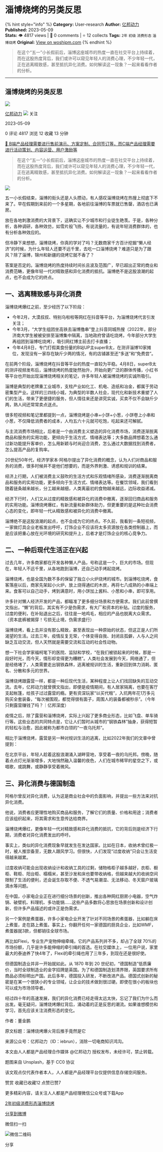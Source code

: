 # 淄博烧烤的另类反思
{% hint style="info" %}
**Category:** User-research
**Author:** [亿邦动力](https://www.woshipm.com/u/1444962)
**Published:** 2023-05-09  
**Stats:** 👁️ 4817 views | 💬 0 comments | ⭐ 12 collects
**Tags:** `2年` `初级` `消费形态` `淄博烧烤`
**Original:** [View on woshipm.com](https://www.woshipm.com/user-research/5821950.html)
{% endhint %}
> 在这个“五一”小长假前后，淄博这座城市的热度一直在社交平台上持续着，而在这股热度背后，我们或许可以窥见年轻人的消费心理，不少年轻一代，正在逃离精致感，甚至抵抗异化消费。如何解读这一现象？一起来看看作者的分析。

---

## 淄博烧烤的另类反思

[![](https://static.woshipm.com/passportAvatar_20220706_143154.jpg?imageView2/1/w/72/h/72/q/100)](https://www.woshipm.com/u/1444962)

[亿邦动力](https://www.woshipm.com/u/1444962) ![](https://static.woshipm.com/tag/1122_1@2x.png) 关注

2023-05-09

0 评论 4817 浏览 12 收藏 13 分钟

[🔗 B端产品经理需要进行售前演示、方案定制、合同签订等，而C端产品经理需要进行活动策划、内容运营、用户激励等](https://ke.qidianla.com/courses/bcpm)

> 在这个“五一”小长假前后，淄博这座城市的热度一直在社交平台上持续着，而在这股热度背后，我们或许可以窥见年轻人的消费心理，不少年轻一代，正在逃离精致感，甚至抵抗异化消费。如何解读这一现象？一起来看看作者的分析。

![](https://image.woshipm.com/wp-files/2023/05/DOUL354XTcz5kwr9xJj6.jpg)

五一小长假结束，淄博的街头还是人头攒动，有人感叹淄博烧烤在热搜上彻底下不来了。早在假期到来前的一个多星期，各地前往淄博的车票就已售罄，酒店也已满房。

放在各地刺激消费的大背景下，这确实让不少城市和行业徒生艳羡。于是，各种分析，各种调研，各种效仿，如雪片般飞扬，有说流量的，有说年轻消费群体的，也有分析各种效应的。

但冷静下来想想，淄博烧烤，你真的学对了吗？无数商家千方百计挖掘“懒人经济”的时候，为什么年轻人还要不远千里，去吃一口淄博烧烤？难道只是为了跟风？除了淄博，锦州和新疆的烧烤它就不香了？

答案是否定的。淄博烧烤的热度持续时间长且波及范围广，早已超出正常的商业和消费范畴，更像年轻一代对精致感和异化消费的抵抗。淄博绝不是这股浪潮的起点，也不会成为它的终点。

## 一、逃离精致感与异化消费

淄博烧烤爆红之前，至少经历了以下阶段：

*   今年2月，大漠叔叔、特别乌啦啦等网红在抖音等平台，为淄博烧烤代言引发关注；
*   今年3月，“大学生组团坐高铁去淄博撸串”登上抖音同城热搜（2022年，部分济南大学生被被安排至淄博集中隔离，当地政府曾请吃烧烤，今年部分大学生再组团到淄博吃烧烤），吸引网红博主前去打卡直播；
*   今年4月8日，专门打假美食份量的B站UP主superB太，在测评淄博10家摊位，发现没有一家存在缺斤少两的情况，有的店铺甚至还“多送”和“免费尝”。

在前两个阶段，淄博烧烤在抖音等平台的热度一直较为平稳。4月8日，superB太的测评视频发布后，淄博烧烤的热度陡然抬升，开始向更广泛的群体传播，小红书等平台也开始出现淄博烧烤相关的笔记，许多年轻人被淄博烧烤的实诚所吸引。

淄博是典型的老牌重工业城市，支柱产业如化工、机电、造纸和冶金，都属于劳动密集型产业。这样的三四线小城，为典型的半数人社会，现代化和新技术重塑了人们的生活，带来了更便捷的服务，但人情往来还是讲究实诚，买卖不仅不会缺斤少两，熟人间还常常卖点送点。

很多短视频和笔记里都提到一点，淄博烧烤是小串+小饼+小葱，小饼卷上小串和小葱，不仅降低消费者的成本，人均五六十元就可吃饱，吃起来还可解腻。

与主流消费市场相比，后者是一个由消费主义塑造的异化消费市场，消费逐渐脱离商品和服务的实用功能，更倾向于生活方式、情绪表达等；大多数品牌想着怎么通过新功能提升客单价，怎么用新颖与时尚迎合消费，怎么通过大数据找到消费者，怎么提高产品的复购率。

20世纪50年代，经济学家本·阿格尔提出了异化消费的概念，认为人们对商品和服务的消费，很多时候并不是他们想要的，而是外界刺激、诱惑和规训的结果。

经济上行期，人们被消费主义鼓吹的生活方式和乐观情绪所感染，消费逐渐脱离商品和服务的实用功能，更多倾向于生活方式、情绪表达等。在餐饮领域，我们看到随着链条越来越长，分工越来越细，人类离最初的食物越来越远，边际收益递减。

经济下行时，人们又从过度的精致感和被异化的消费中撤离，逐渐回归商品和服务的实用功能。淄博烧烤爆红，有新流量和新群体助力，但更重要的是这种社会消费心态的变化，即年轻一代从精致感和被异化的消费中撤离。

淄博绝不是这股浪潮的起点，也不会成为它的终点。不久前，我看到一条短视频，一家做灯具企业老板发出呼吁，灯饰企业不应该将太多资源放在各类控制器上，而是应该把重心放在光环境的研究和提升上，后者才是灯饰企业的核心竞争力。

## 二、一种后现代生活正在兴起

过去几年，许多商家都在开发各种懒人产品，号称这是一个，巨大的市场。但现在，年轻人不远千里，从各地跑到淄博，还自己动手烤起烧烤。

淄博烧烤，也是全国为数不多的保留了独立小火炉烧烤的城市。到淄博吃烧烤，食客落座以后，商家先架起小火炉，放上烧得通红的木炭，再将七八成熟的小串端上来。食客可以自己动手，烤到满意时，用小饼加上酱料、小葱和小串，即可享用。

许多针对懒人经济开发的产品，都瞄准了更多细分场景和方便需求。我们此前曾撰文指出，“懒”的背后，其实有不少是伪需求，有大厂和资本的补贴。过度的服务，过度的便利，在补贴退出之后，往往是一地鸡毛，相应的产品也脱离大众需求。（资本底裤被揭穿！亏损无止境，伪需求盛行）

淄博烧烤，看上去并没有那么精致，甚至表现出一种原始的状态，但这正是人们所渴望的生活。过去三年，疫情反复无常，个体变得自我、封闭且孤僻，人与人之间缺乏互动交流，但人天然就是需要交流和互动的社会性动物。

想一下社会学家福柯笔下的医院、监狱和学校，“在我们被锁起来的时候，那是一段好时光，而今天，情形却变得更为糟糕”。人类社会发展到今天，网络通了，但是经络堵了，人类需要走出钢铁森林，逃离被规训的生活，重新回到体力消耗、匿名、分散和多元的世界。

淄博烧烤跟露营一样，都是一种后现代生活，某种程度上让人们找回缺失的互动交流。去年，亿邦动力就曾撰文指出，即便是疫情期间，有人居家隔离，也要在客厅支起帐篷，给孩子过过露营的瘾。更有资深玩家“以买代租”，入坑两年花1万多元购买全套装备，“每次被围观，都觉得很有面子，周围人的装备都被秒杀”。（今年只剩露营赚钱了吗？｜亿邦深度）

疫情之后，除了露营和淄博烧烤，实际上兴起了更多商业形态，比如飞盘、单车骑行等。这些业态的共同特点是，它让人们暂时从城市的“钢铁森林”抽身，获得短暂的轻松与治愈，因此被称为都市白领的“一夜乌托邦”。

相比于淄博烧烤，露营是另一种对规训生活的逃离，比如2022年我们的文章中曾提到：

在北京平谷，年轻人趁着这股浪潮涌入湖畔营地，享受着一夜的乌托邦。傍晚，随着点点灯光渐渐增多，大地悄然融入温馨的夜色，人们在城市稀罕的星空之下，或唱歌，或跳舞，或静静享受着微风。

## 三、异化消费与德国制造

阿格尔曾反对异化消费，认为这是商业社会中的负面影响，并提出一些方法来对抗异化消费。

他说，消费者应更理性地购买商品和服务，了解它们的质量、价格和用途；消费者应该组织起来，将其需求和生意传达给商界。

淄博烧烤爆红，更像年轻一代对精致感和异化消费的抵抗，它的背后则是经济下行期，消费者对异化消费发出的呼吁。

事实上，类似的异化消费现象早就发生在发达国家。比如在日本，收纳术曾红极一时，被人推崇备至，无数人跟风学习。但很快，人们发现“过度收纳”只会让生活变得越来越累。

过度收纳可能会出现收纳设计和收纳工具的过剩，储物格柜子越多越好，衣柜、橱柜、鞋柜、阳台柜、榻榻米，甚至沙发和床也要带收纳格，但越来越大的收纳空间限制了生活的便利，还会诞生存取不便、不透气易潮湿、无法移动、冬天窗户玻璃滴水等问题。

在中国，小家电企业正在进行细分场景的创新，推出各种网红厨房小电器，空气炸锅、破壁机、料理机、多功能锅……这些产品多数将心思放在场景创新和设计创新，但许多产品描述的或许正是伪需求。

另一个案例是煮蛋器，许多小家电企业开发了针对不同场景的煮蛋器，比如躺在床上煮蛋，走在路上煮蛋。事实上，你翻开任何一家德国的厨具企业，比如WMF，煮蛋器就3款，但都销往全球市场。

再比如Flexi，专业生产宠物伸缩牵绳，它的产品系列并不多，却占了全球 70%的市场份额，几乎是许多能伸缩的牵引绳的首选。在社交媒体上，一位用户说，家里最大的泰迪养了快4年了，Flexi的牵引绳也用了三年多，到现在还是很好使。

但德国制造业并非一开始就如此。从 1870 年到 20 世纪初，“德国制造”低质廉价，当时全球制造业的金字招牌是英国。为了和德国制造划清界限，英国要求所有商品必须标明出产国。此后多年，德国投入研发，不断改进产品。德国式创新的秘密是在某一个很狭小的专业领域，让企业的技术做到很过硬。即使在很小的板块也可以成为市场领导者。

经过四十年的高速发展，我们的异化消费已经走得太远太快，忘记了我们为什么而出发。毫无疑问，淄博烧烤爆红背后，涌动着的正是反思的潮流。如果谁想模仿和学习，首先应该关注消费形态的变化。

作者：董金鹏

原文标题：淄博烧烤爆火背后推手竟然是它

来源公众号：亿邦动力（ID：iebrun），消除一切电商知识鸿沟。

本文由人人都是产品经理合作媒体 @亿邦动力 授权发布，未经许可，禁止转载。

题图来自 Unsplash，基于 CC0 协议

该文观点仅代表作者本人，人人都是产品经理平台仅提供信息存储空间服务。

赞赏 收藏已收藏12 点赞已赞7

更多精彩内容，请关注人人都是产品经理微信公众号或下载App

[2年](https://www.woshipm.com/tag/2%e5%b9%b4)[初级](https://www.woshipm.com/tag/%e5%88%9d%e7%ba%a7)[消费形态](https://www.woshipm.com/tag/%e6%b6%88%e8%b4%b9%e5%bd%a2%e6%80%81)[淄博烧烤](https://www.woshipm.com/tag/%e6%b7%84%e5%8d%9a%e7%83%a7%e7%83%a4)

[分享到微博](https://service.weibo.com/share/share.php?appkey=2775287854&title=淄博烧烤的另类反思&url=https://www.woshipm.com/user-research/5821950.html&pic=https://image.woshipm.com/wp-files/2023/05/DOUL354XTcz5kwr9xJj6.jpg)

微信扫一扫

![微信二维码](https://api.pwmqr.com/qrcode/create/?url=https://www.woshipm.com/user-research/5821950.html)

分享